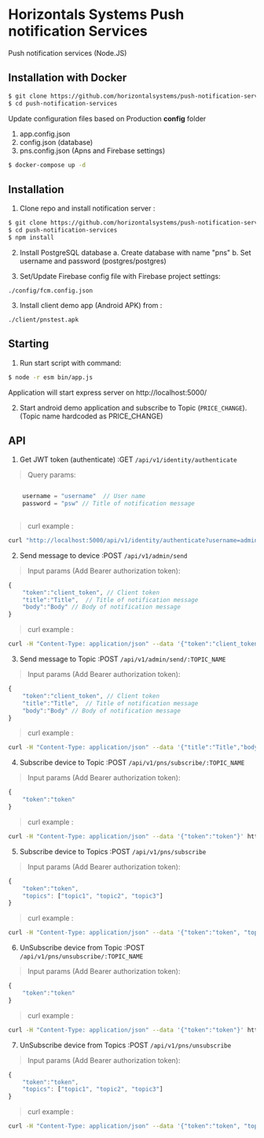 # Horizontals Systems Push notification Services

Push notification services (Node.JS)

## Installation with Docker

```bash
$ git clone https://github.com/horizontalsystems/push-notification-services
$ cd push-notification-services
```

Update configuration files based on Production **config** folder
1. app.config.json
2. config.json (database)
3. pns.config.json (Apns and Firebase settings)

```bash  
$ docker-compose up -d
```

## Installation

1. Clone repo and install notification server :

```bash
$ git clone https://github.com/horizontalsystems/push-notification-services
$ cd push-notification-services
$ npm install
```
2. Install PostgreSQL database
    a. Create database with name "pns"
    b. Set username and password (postgres/postgres)

2. Set/Update Firebase config file with Firebase project settings:

```
./config/fcm.config.json
```

3. Install client demo app (Android APK) from :

```
./client/pnstest.apk
```

## Starting

1. Run start script with command:

```bash
$ node -r esm bin/app.js
```

Application will start express server on  http://localhost:5000/

2. Start android demo application and subscribe to Topic (`PRICE_CHANGE`). (Topic  name hardcoded as PRICE_CHANGE)


## API 
1. Get JWT token (authenticate) :GET  ``/api/v1/identity/authenticate``

>Query params:

```js

    username = "username"  // User name
    password = "psw" // Title of notification message
 
```

 > curl example :
```bash
curl "http://localhost:5000/api/v1/identity/authenticate?username=admin&password=secret"
```


2. Send message to device :POST  ``/api/v1/admin/send``

>Input params (Add Bearer authorization token):

```js
{
    "token":"client_token", // Client token
    "title":"Title",  // Title of notification message
    "body":"Body" // Body of notification message
} 
```

 > curl example :
```bash
curl -H "Content-Type: application/json" --data '{"token":"client_token","title":"Title","body":"Body"}' http://localhost:5000/api/v1/admin/send/
```

3. Send message to Topic :POST  ``/api/v1/admin/send/:TOPIC_NAME``

> Input params (Add Bearer authorization token):

```js
{
    "token":"client_token", // Client token
    "title":"Title",  // Title of notification message
    "body":"Body" // Body of notification message
} 
```

>curl example :
```bash
curl -H "Content-Type: application/json" --data '{"title":"Title","body":"Body"}' http://localhost:5000/api/v1/admin/send/PRICE_CHANGE
```

4. Subscribe device to Topic :POST  ``/api/v1/pns/subscribe/:TOPIC_NAME``

> Input params (Add Bearer authorization token):

```js
{ 
    "token":"token"
} 
```

>curl example :
```bash
curl -H "Content-Type: application/json" --data '{"token":"token"}' http://localhost:5000/api/v1/pns/subscribe/PRICE_CHANGE
```

5. Subscribe device to Topics :POST  ``/api/v1/pns/subscribe``

> Input params (Add Bearer authorization token):

```js
{ 
    "token":"token",
    "topics": ["topic1", "topic2", "topic3"]
} 
```

>curl example :
```bash
curl -H "Content-Type: application/json" --data '{"token":"token", "topics": ["topic1"]}' http://localhost:5000/api/v1/pns/subscribe
```

6. UnSubscribe device from Topic :POST  ``/api/v1/pns/unsubscribe/:TOPIC_NAME``

> Input params (Add Bearer authorization token):

```js
{
    "token":"token"
} 
```

>curl example :
```bash
curl -H "Content-Type: application/json" --data '{"token":"token"}' http://localhost:5000/api/v1/pns/unsubscribe/PRICE_CHANGE
```

7. UnSubscribe device from Topics :POST  ``/api/v1/pns/unsubscribe``

> Input params (Add Bearer authorization token):

```js
{ 
    "token":"token",
    "topics": ["topic1", "topic2", "topic3"]
} 
```

>curl example :
```bash
curl -H "Content-Type: application/json" --data '{"token":"token", "topics": ["topic1"]}' http://localhost:5000/api/v1/pns/unsubscribe
```

